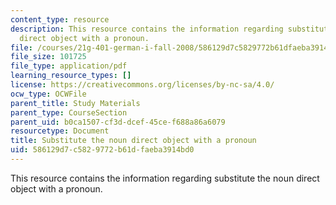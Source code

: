 ```yaml
---
content_type: resource
description: This resource contains the information regarding substitute the noun
  direct object with a pronoun.
file: /courses/21g-401-german-i-fall-2008/586129d7c5829772b61dfaeba3914bd0_MIT21G_401F08_akku_pro.pdf
file_size: 101725
file_type: application/pdf
learning_resource_types: []
license: https://creativecommons.org/licenses/by-nc-sa/4.0/
ocw_type: OCWFile
parent_title: Study Materials
parent_type: CourseSection
parent_uid: b0ca1507-cf3d-dcef-45ce-f688a86a6079
resourcetype: Document
title: Substitute the noun direct object with a pronoun
uid: 586129d7-c582-9772-b61d-faeba3914bd0
---
```

This resource contains the information regarding substitute the noun direct object with a pronoun.